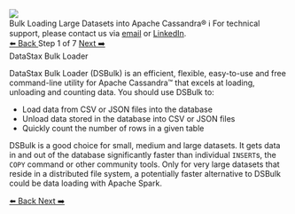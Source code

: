 <!-- TOP -->
<div class="top">
  <img src="https://datastax-academy.github.io/katapod-shared-assets/images/ds-academy-logo.svg" />
  <div class="scenario-title-section">
    <span class="scenario-title">Bulk Loading Large Datasets into Apache Cassandra®</span>
    <span class="scenario-subtitle">ℹ️ For technical support, please contact us via <a href="mailto:aleksandr.volochnev@datastax.com">email</a> or <a href="https://dtsx.io/aleks">LinkedIn</a>.</span>
  </div>
</div>

<!-- NAVIGATION -->
<div id="navigation-top" class="navigation-top">
 <a href='command:katapod.loadPage?[{"step":"intro"}]' 
   class="btn btn-dark navigation-top-left">⬅️ Back
 </a>
<span class="step-count"> Step 1 of 7</span>
 <a href='command:katapod.loadPage?[{"step":"step2-astra"}]' 
    class="btn btn-dark navigation-top-right">Next ➡️
  </a>
</div>

<!-- CONTENT -->

<div class="step-title">DataStax Bulk Loader</div>

DataStax Bulk Loader (DSBulk) is an efficient, flexible, easy-to-use and free command-line utility for Apache Cassandra™ 
that excels at loading, unloading and counting data. You should use DSBulk to:

- Load data from CSV or JSON files into the database
- Unload data stored in the database into CSV or JSON files
- Quickly count the number of rows in a given table

DSBulk is a good choice for small, medium and large datasets. It gets data in and out of the database 
significantly faster than individual `INSERT`s, the `COPY` command or other community tools. Only for very large datasets 
that reside in a distributed file system, a potentially faster alternative to DSBulk 
could be data loading with Apache Spark.

<!-- NAVIGATION -->
<div id="navigation-bottom" class="navigation-bottom">
 <a href='command:katapod.loadPage?[{"step":"intro"}]'
   class="btn btn-dark navigation-bottom-left">⬅️ Back
 </a>
 <a href='command:katapod.loadPage?[{"step":"step2-astra"}]'
    class="btn btn-dark navigation-bottom-right">Next ➡️
  </a>
</div>

